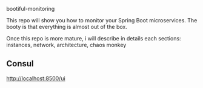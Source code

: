 bootiful-monitoring

This repo will show you how to monitor your Spring Boot microservices. The booty is that everything is almost out of the box.

Once this repo is more mature, i will describe in details each sections: instances, network, architecture, chaos monkey



## Consul 
  [http://localhost:8500/ui](http://localhost:8500/ui)
